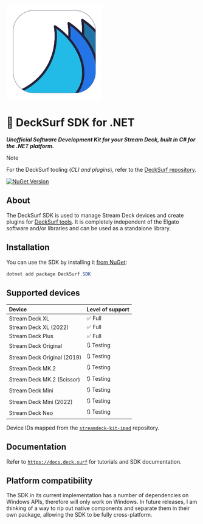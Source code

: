![DeckSurf SDK Icon](images/logo-small.webp)

# 🌊 DeckSurf SDK for .NET

_**Unofficial Software Development Kit for your Stream Deck, built in C# for the .NET platform.**_

>[!NOTE]
>For the DeckSurf tooling (_CLI and plugins_), refer to the [DeckSurf repository](https://github.com/dend/DeckSurf).

[![NuGet Version](https://img.shields.io/nuget/v/DeckSurf.SDK)](https://www.nuget.org/packages/DeckSurf.SDK)

## About

The DeckSurf SDK is used to manage Stream Deck devices and create plugins for [DeckSurf tools](https://github.com/dend/DeckSurf). It is completely independent of the Elgato software and/or libraries and can be used as a standalone library.

## Installation

You can use the SDK by installing it [from NuGet](https://www.nuget.org/packages/DeckSurf.SDK):

```powershell
dotnet add package DeckSurf.SDK
```

## Supported devices

| Device | Level of support |
|:----------------------------|:-----------|
| Stream Deck XL              | ✅ Full    |
| Stream Deck XL (2022)       | ✅ Full    |
| Stream Deck Plus            | ✅ Full    |
| Stream Deck Original        | 🔃 Testing |
| Stream Deck Original (2019) | 🔃 Testing |
| Stream Deck MK.2            | 🔃 Testing |
| Stream Deck MK.2 (Scissor)  | 🔃 Testing |
| Stream Deck Mini            | 🔃 Testing |
| Stream Deck Mini (2022)     | 🔃 Testing |
| Stream Deck Neo             | 🔃 Testing |

Device IDs mapped from the [`streamdeck-kit-ipad`](https://github.com/elgatosf/streamdeck-kit-ipad/blob/c53ef3eb17b8746f80af7224bafa770883e127c6/Sources/StreamDeckKit/Device/StreamDeckProductId.swift#L45) repository.

## Documentation

Refer to [`https://docs.deck.surf`](https://docs.deck.surf/) for tutorials and SDK documentation.

## Platform compatibility

The SDK in its current implementation has a number of dependencies on Windows APIs, therefore will only work on Windows. In future releases, I am thinking of a way to rip out native components and separate them in their own package, allowing the SDK to be fully cross-platform.
